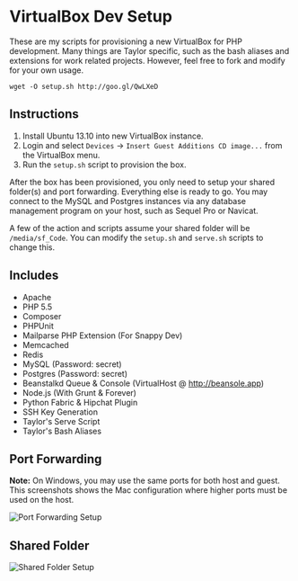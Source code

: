 # VirtualBox Dev Setup

These are my scripts for provisioning a new VirtualBox for PHP development. Many things are Taylor specific, such as the bash aliases and extensions for work related projects. However, feel free to fork and modify for your own usage.

`wget -O setup.sh http://goo.gl/QwLXeD`

## Instructions

1. Install Ubuntu 13.10 into new VirtualBox instance.
2. Login and select `Devices` -> `Insert Guest Additions CD image...` from the VirtualBox menu.
3. Run the `setup.sh` script to provision the box.

After the box has been provisioned, you only need to setup your shared folder(s) and port forwarding. Everything else is ready to go. You may connect to the MySQL and Postgres instances via any database management program on your host, such as Sequel Pro or Navicat.

A few of the action and scripts assume your shared folder will be `/media/sf_Code`. You can modify the `setup.sh` and `serve.sh` scripts to change this.

## Includes

- Apache
- PHP 5.5
- Composer
- PHPUnit
- Mailparse PHP Extension (For Snappy Dev)
- Memcached
- Redis
- MySQL (Password: secret)
- Postgres (Password: secret)
- Beanstalkd Queue & Console (VirtualHost @ http://beansole.app)
- Node.js (With Grunt & Forever)
- Python Fabric & Hipchat Plugin
- SSH Key Generation
- Taylor's Serve Script
- Taylor's Bash Aliases

## Port Forwarding

**Note:** On Windows, you may use the same ports for both host and guest. This screenshots shows the Mac configuration where higher ports must be used on the host.

![Port Forwarding Setup](http://d.pr/i/vHQH+)

## Shared Folder

![Shared Folder Setup](http://d.pr/i/x4oG+)
